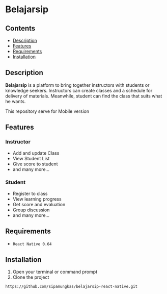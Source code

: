 # Belajarsip

## Contents

- [Description](#description)
- [Features](#features)
- [Requirements](#requirements)
- [Installation](#installation)

## Description

**Belajarsip** is a platform to bring together instructors with students or knowledge seekers. Instructors can create classes and a schedule for delivery of materials. Meanwhile, student can find the class that suits what he wants.

This repository serve for Mobile version

## Features

### Instructor

- Add and update Class
- View Student List
- Give score to student
- and many more...

### Student

- Register to class
- View learning progress
- Get score and evaluation
- Group discussion
- and many more...

## Requirements

- `React Native 0.64`

## Installation

1. Open your terminal or command prompt
2. Clone the project

```bash
https://github.com/sipamungkas/belajarsip-react-native.git
```
